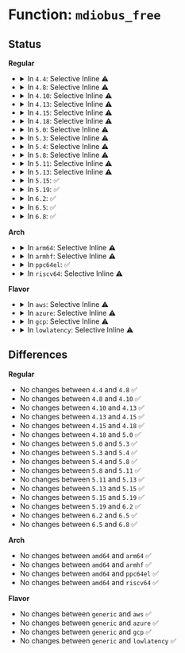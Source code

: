 # Function: <code>mdiobus_free</code>

## Status
<b>Regular</b>
<ul>
<li>
<details>
<summary>In <code>4.4</code>: Selective Inline ⚠️</summary>

```c
void mdiobus_free(struct mii_bus *bus);
```

**Collision:** Unique Global

**Inline:** Selective

**Transformation:** False

**Instances:**

```
In drivers/net/phy/mdio_bus.c (ffffffff815ecea0)
Location: drivers/net/phy/mdio_bus.c:334
Inline: True
Direct callers:
  - drivers/net/phy/mdio_bus.c:_devm_mdiobus_free
  - drivers/net/phy/fixed_phy.c:fixed_mdio_bus_init
  - drivers/net/phy/fixed_phy.c:fixed_mdio_bus_exit
```
**Symbols:**

```
ffffffff815ecea0-ffffffff815eced1: mdiobus_free (STB_GLOBAL)
```
</details>
</li>
<li>
<details>
<summary>In <code>4.8</code>: Selective Inline ⚠️</summary>

```c
void mdiobus_free(struct mii_bus *bus);
```

**Collision:** Unique Global

**Inline:** Selective

**Transformation:** False

**Instances:**

```
In drivers/net/phy/mdio_bus.c (ffffffff8164bb20)
Location: drivers/net/phy/mdio_bus.c:389
Inline: True
Direct callers:
  - drivers/net/phy/mdio_bus.c:_devm_mdiobus_free
  - drivers/net/phy/fixed_phy.c:fixed_mdio_bus_exit
  - drivers/net/phy/fixed_phy.c:fixed_mdio_bus_init
```
**Symbols:**

```
ffffffff8164bb20-ffffffff8164bb51: mdiobus_free (STB_GLOBAL)
```
</details>
</li>
<li>
<details>
<summary>In <code>4.10</code>: Selective Inline ⚠️</summary>

```c
void mdiobus_free(struct mii_bus *bus);
```

**Collision:** Unique Global

**Inline:** Selective

**Transformation:** False

**Instances:**

```
In drivers/net/phy/mdio_bus.c (ffffffff8167d320)
Location: drivers/net/phy/mdio_bus.c:392
Inline: True
Direct callers:
  - drivers/net/phy/mdio_bus.c:_devm_mdiobus_free
  - drivers/net/phy/fixed_phy.c:fixed_mdio_bus_exit
  - drivers/net/phy/fixed_phy.c:fixed_mdio_bus_init
```
**Symbols:**

```
ffffffff8167d320-ffffffff8167d351: mdiobus_free (STB_GLOBAL)
```
</details>
</li>
<li>
<details>
<summary>In <code>4.13</code>: Selective Inline ⚠️</summary>

```c
void mdiobus_free(struct mii_bus *bus);
```

**Collision:** Unique Global

**Inline:** Selective

**Transformation:** False

**Instances:**

```
In drivers/net/phy/mdio_bus.c (ffffffff81692400)
Location: drivers/net/phy/mdio_bus.c:443
Inline: True
Direct callers:
  - drivers/net/phy/mdio_bus.c:_devm_mdiobus_free
  - drivers/net/phy/fixed_phy.c:fixed_mdio_bus_exit
  - drivers/net/phy/fixed_phy.c:fixed_mdio_bus_init
```
**Symbols:**

```
ffffffff81692400-ffffffff8169243a: mdiobus_free (STB_GLOBAL)
```
</details>
</li>
<li>
<details>
<summary>In <code>4.15</code>: Selective Inline ⚠️</summary>

```c
void mdiobus_free(struct mii_bus *bus);
```

**Collision:** Unique Global

**Inline:** Selective

**Transformation:** False

**Instances:**

```
In drivers/net/phy/mdio_bus.c (ffffffff816fc200)
Location: drivers/net/phy/mdio_bus.c:444
Inline: True
Direct callers:
  - drivers/net/phy/mdio_bus.c:_devm_mdiobus_free
  - drivers/net/phy/fixed_phy.c:fixed_mdio_bus_exit
  - drivers/net/phy/fixed_phy.c:fixed_mdio_bus_init
```
**Symbols:**

```
ffffffff816fc200-ffffffff816fc23a: mdiobus_free (STB_GLOBAL)
```
</details>
</li>
<li>
<details>
<summary>In <code>4.18</code>: Selective Inline ⚠️</summary>

```c
void mdiobus_free(struct mii_bus *bus);
```

**Collision:** Unique Global

**Inline:** Selective

**Transformation:** False

**Instances:**

```
In drivers/net/phy/mdio_bus.c (ffffffff81739990)
Location: drivers/net/phy/mdio_bus.c:479
Inline: True
Direct callers:
  - drivers/net/phy/mdio_bus.c:_devm_mdiobus_free
  - drivers/net/phy/fixed_phy.c:fixed_mdio_bus_exit
  - drivers/net/phy/fixed_phy.c:fixed_mdio_bus_init
```
**Symbols:**

```
ffffffff81739990-ffffffff817399ca: mdiobus_free (STB_GLOBAL)
```
</details>
</li>
<li>
<details>
<summary>In <code>5.0</code>: Selective Inline ⚠️</summary>

```c
void mdiobus_free(struct mii_bus *bus);
```

**Collision:** Unique Global

**Inline:** Selective

**Transformation:** False

**Instances:**

```
In drivers/net/phy/mdio_bus.c (ffffffff8175d160)
Location: drivers/net/phy/mdio_bus.c:478
Inline: True
Direct callers:
  - drivers/net/phy/mdio_bus.c:_devm_mdiobus_free
  - drivers/net/phy/fixed_phy.c:fixed_mdio_bus_exit
  - drivers/net/phy/fixed_phy.c:fixed_mdio_bus_init
```
**Symbols:**

```
ffffffff8175d160-ffffffff8175d19a: mdiobus_free (STB_GLOBAL)
```
</details>
</li>
<li>
<details>
<summary>In <code>5.3</code>: Selective Inline ⚠️</summary>

```c
void mdiobus_free(struct mii_bus *bus);
```

**Collision:** Unique Global

**Inline:** Selective

**Transformation:** False

**Instances:**

```
In drivers/net/phy/mdio_bus.c (ffffffff8179a6f0)
Location: drivers/net/phy/mdio_bus.c:495
Inline: True
Direct callers:
  - drivers/net/phy/mdio_bus.c:_devm_mdiobus_free
  - drivers/net/phy/fixed_phy.c:fixed_mdio_bus_exit
  - drivers/net/phy/fixed_phy.c:fixed_mdio_bus_init
```
**Symbols:**

```
ffffffff8179a6f0-ffffffff8179a72a: mdiobus_free (STB_GLOBAL)
```
</details>
</li>
<li>
<details>
<summary>In <code>5.4</code>: Selective Inline ⚠️</summary>

```c
void mdiobus_free(struct mii_bus *bus);
```

**Collision:** Unique Global

**Inline:** Selective

**Transformation:** False

**Instances:**

```
In drivers/net/phy/mdio_bus.c (ffffffff817be1b0)
Location: drivers/net/phy/mdio_bus.c:487
Inline: True
Direct callers:
  - drivers/net/phy/mdio_bus.c:_devm_mdiobus_free
  - drivers/net/phy/fixed_phy.c:fixed_mdio_bus_exit
  - drivers/net/phy/fixed_phy.c:fixed_mdio_bus_init
```
**Symbols:**

```
ffffffff817be1b0-ffffffff817be1ea: mdiobus_free (STB_GLOBAL)
```
</details>
</li>
<li>
<details>
<summary>In <code>5.8</code>: Selective Inline ⚠️</summary>

```c
void mdiobus_free(struct mii_bus *bus);
```

**Collision:** Unique Global

**Inline:** Selective

**Transformation:** False

**Instances:**

```
In drivers/net/phy/mdio_bus.c (ffffffff818871f6)
Location: drivers/net/phy/mdio_bus.c:713
Inline: True
Inline callers:
  - drivers/net/phy/mdio_bus.c:_devm_mdiobus_free
  - drivers/net/phy/mdio_bus.c:_devm_mdiobus_free
Direct callers:
  - drivers/net/phy/fixed_phy.c:fixed_mdio_bus_exit
  - drivers/net/phy/fixed_phy.c:fixed_mdio_bus_init
```
**Symbols:**

```
ffffffff81886800-ffffffff8188683a: mdiobus_free (STB_GLOBAL)
```
</details>
</li>
<li>
<details>
<summary>In <code>5.11</code>: Selective Inline ⚠️</summary>

```c
void mdiobus_free(struct mii_bus *bus);
```

**Collision:** Unique Global

**Inline:** Selective

**Transformation:** False

**Instances:**

```
In drivers/net/phy/mdio_bus.c (ffffffff81894cb0)
Location: drivers/net/phy/mdio_bus.c:643
Inline: True
Direct callers:
  - drivers/net/phy/mdio_devres.c:devm_mdiobus_free
  - drivers/net/phy/fixed_phy.c:fixed_mdio_bus_exit
  - drivers/net/phy/fixed_phy.c:fixed_mdio_bus_init
```
**Symbols:**

```
ffffffff81894cb0-ffffffff81894cea: mdiobus_free (STB_GLOBAL)
```
</details>
</li>
<li>
<details>
<summary>In <code>5.13</code>: Selective Inline ⚠️</summary>

```c
void mdiobus_free(struct mii_bus *bus);
```

**Collision:** Unique Global

**Inline:** Selective

**Transformation:** False

**Instances:**

```
In drivers/net/phy/mdio_bus.c (ffffffff81877500)
Location: drivers/net/phy/mdio_bus.c:642
Inline: True
Direct callers:
  - drivers/net/phy/mdio_devres.c:devm_mdiobus_free
  - drivers/net/phy/fixed_phy.c:fixed_mdio_bus_exit
  - drivers/net/phy/fixed_phy.c:fixed_mdio_bus_init
```
**Symbols:**

```
ffffffff81877500-ffffffff8187753a: mdiobus_free (STB_GLOBAL)
```
</details>
</li>
<li>
<details>
<summary>In <code>5.15</code>: ✅</summary>

```c
void mdiobus_free(struct mii_bus *bus);
```

**Collision:** Unique Global

**Inline:** No

**Transformation:** False

**Instances:**

```
In drivers/net/phy/mdio_bus.c (ffffffff81908140)
Location: drivers/net/phy/mdio_bus.c:653
Inline: False
Direct callers:
  - drivers/net/phy/mdio_devres.c:devm_mdiobus_free
  - drivers/net/phy/fixed_phy.c:fixed_mdio_bus_exit
  - drivers/net/phy/fixed_phy.c:fixed_mdio_bus_init
```
**Symbols:**

```
ffffffff81908140-ffffffff8190817a: mdiobus_free (STB_GLOBAL)
```
</details>
</li>
<li>
<details>
<summary>In <code>5.19</code>: ✅</summary>

```c
void mdiobus_free(struct mii_bus *bus);
```

**Collision:** Unique Global

**Inline:** No

**Transformation:** False

**Instances:**

```
In drivers/net/phy/mdio_bus.c (ffffffff81a5b2e0)
Location: drivers/net/phy/mdio_bus.c:659
Inline: False
Direct callers:
  - drivers/net/phy/mdio_devres.c:devm_mdiobus_free
  - drivers/net/phy/fixed_phy.c:fixed_mdio_bus_exit
  - drivers/net/phy/fixed_phy.c:fixed_mdio_bus_init
```
**Symbols:**

```
ffffffff81a5b2e0-ffffffff81a5b34c: mdiobus_free (STB_GLOBAL)
```
</details>
</li>
<li>
<details>
<summary>In <code>6.2</code>: ✅</summary>

```c
void mdiobus_free(struct mii_bus *bus);
```

**Collision:** Unique Global

**Inline:** No

**Transformation:** False

**Instances:**

```
In drivers/net/phy/mdio_bus.c (ffffffff81be5c90)
Location: drivers/net/phy/mdio_bus.c:664
Inline: False
Direct callers:
  - drivers/net/phy/mdio_devres.c:devm_mdiobus_free
  - drivers/net/phy/fixed_phy.c:fixed_mdio_bus_exit
  - drivers/net/phy/fixed_phy.c:fixed_mdio_bus_init
```
**Symbols:**

```
ffffffff81be5c90-ffffffff81be5cfc: mdiobus_free (STB_GLOBAL)
```
</details>
</li>
<li>
<details>
<summary>In <code>6.5</code>: ✅</summary>

```c
void mdiobus_free(struct mii_bus *bus);
```

**Collision:** Unique Global

**Inline:** No

**Transformation:** False

**Instances:**

```
In drivers/net/phy/mdio_bus.c (ffffffff81c3d6b0)
Location: drivers/net/phy/mdio_bus.c:796
Inline: False
Direct callers:
  - drivers/net/phy/mdio_devres.c:devm_mdiobus_free
  - drivers/net/phy/fixed_phy.c:fixed_mdio_bus_exit
  - drivers/net/phy/fixed_phy.c:fixed_mdio_bus_init
```
**Symbols:**

```
ffffffff81c3d6b0-ffffffff81c3d71c: mdiobus_free (STB_GLOBAL)
```
</details>
</li>
<li>
<details>
<summary>In <code>6.8</code>: ✅</summary>

```c
void mdiobus_free(struct mii_bus *bus);
```

**Collision:** Unique Global

**Inline:** No

**Transformation:** False

**Instances:**

```
In drivers/net/phy/mdio_bus.c (ffffffff81cf2a80)
Location: drivers/net/phy/mdio_bus.c:814
Inline: False
Direct callers:
  - drivers/net/phy/mdio_devres.c:devm_mdiobus_free
  - drivers/net/phy/fixed_phy.c:fixed_mdio_bus_exit
  - drivers/net/phy/fixed_phy.c:fixed_mdio_bus_init
```
**Symbols:**

```
ffffffff81cf2a80-ffffffff81cf2aec: mdiobus_free (STB_GLOBAL)
```
</details>
</li>
</ul>
<b>Arch</b>
<ul>
<li>
<details>
<summary>In <code>arm64</code>: Selective Inline ⚠️</summary>

```c
void mdiobus_free(struct mii_bus *bus);
```

**Collision:** Unique Global

**Inline:** Selective

**Transformation:** False

**Instances:**

```
In drivers/net/phy/mdio_bus.c (ffff8000109d7138)
Location: drivers/net/phy/mdio_bus.c:487
Inline: True
Direct callers:
  - drivers/net/phy/mdio_bus.c:_devm_mdiobus_free
  - drivers/net/phy/mdio-mux.c:mdio_mux_uninit
  - drivers/net/phy/mdio-mux.c:mdio_mux_init
  - drivers/net/phy/fixed_phy.c:fixed_mdio_bus_exit
  - drivers/net/phy/fixed_phy.c:fixed_mdio_bus_init
  - drivers/net/ethernet/freescale/fec_main.c:fec_drv_remove
  - drivers/net/ethernet/freescale/fec_main.c:fec_probe
  - drivers/net/ethernet/freescale/fec_main.c:fec_probe
  - drivers/net/ethernet/freescale/xgmac_mdio.c:xgmac_mdio_remove
  - drivers/net/ethernet/freescale/xgmac_mdio.c:xgmac_mdio_probe
```
**Symbols:**

```
ffff8000109d7138-ffff8000109d7198: mdiobus_free (STB_GLOBAL)
```
</details>
</li>
<li>
<details>
<summary>In <code>armhf</code>: Selective Inline ⚠️</summary>

```c
void mdiobus_free(struct mii_bus *bus);
```

**Collision:** Unique Global

**Inline:** Selective

**Transformation:** False

**Instances:**

```
In drivers/net/phy/mdio_bus.c (c0abefc0)
Location: drivers/net/phy/mdio_bus.c:487
Inline: True
Direct callers:
  - drivers/net/phy/mdio_bus.c:_devm_mdiobus_free
  - drivers/net/phy/fixed_phy.c:fixed_mdio_bus_exit
  - drivers/net/phy/fixed_phy.c:fixed_mdio_bus_init
  - drivers/net/ethernet/freescale/fec_main.c:fec_drv_remove
  - drivers/net/ethernet/freescale/fec_main.c:fec_probe
  - drivers/net/ethernet/freescale/fec_main.c:fec_probe
  - drivers/net/ethernet/freescale/xgmac_mdio.c:xgmac_mdio_remove
  - drivers/net/ethernet/freescale/xgmac_mdio.c:xgmac_mdio_probe
```
**Symbols:**

```
c0abefc0-c0abf00c: mdiobus_free (STB_GLOBAL)
```
</details>
</li>
<li>
<details>
<summary>In <code>ppc64el</code>: ✅</summary>

```c
void mdiobus_free(struct mii_bus *bus);
```

**Collision:** Unique Global

**Inline:** No

**Transformation:** False

**Instances:**

```
In drivers/net/phy/mdio_bus.c (c000000000a98ae0)
Location: drivers/net/phy/mdio_bus.c:487
Inline: False
Direct callers:
  - drivers/net/phy/mdio_bus.c:_devm_mdiobus_free
  - drivers/net/phy/fixed_phy.c:fixed_mdio_bus_exit
  - drivers/net/phy/fixed_phy.c:fixed_mdio_bus_init
```
**Symbols:**

```
c000000000a98ae0-c000000000a98b58: mdiobus_free (STB_GLOBAL)
```
</details>
</li>
<li>
<details>
<summary>In <code>riscv64</code>: Selective Inline ⚠️</summary>

```c
void mdiobus_free(struct mii_bus *bus);
```

**Collision:** Unique Global

**Inline:** Selective

**Transformation:** False

**Instances:**

```
In drivers/net/phy/mdio_bus.c (ffffffe00062357a)
Location: drivers/net/phy/mdio_bus.c:487
Inline: True
Direct callers:
  - drivers/net/phy/mdio_bus.c:_devm_mdiobus_free
  - drivers/net/phy/fixed_phy.c:fixed_mdio_bus_exit
  - drivers/net/phy/fixed_phy.c:fixed_mdio_bus_init
```
**Symbols:**

```
ffffffe00062357a-ffffffe0006235d2: mdiobus_free (STB_GLOBAL)
```
</details>
</li>
</ul>
<b>Flavor</b>
<ul>
<li>
<details>
<summary>In <code>aws</code>: Selective Inline ⚠️</summary>

```c
void mdiobus_free(struct mii_bus *bus);
```

**Collision:** Unique Global

**Inline:** Selective

**Transformation:** False

**Instances:**

```
In drivers/net/phy/mdio_bus.c (ffffffff81782c80)
Location: drivers/net/phy/mdio_bus.c:487
Inline: True
Direct callers:
  - drivers/net/phy/mdio_bus.c:_devm_mdiobus_free
  - drivers/net/phy/fixed_phy.c:fixed_mdio_bus_exit
  - drivers/net/phy/fixed_phy.c:fixed_mdio_bus_init
```
**Symbols:**

```
ffffffff81782c80-ffffffff81782cba: mdiobus_free (STB_GLOBAL)
```
</details>
</li>
<li>
<details>
<summary>In <code>azure</code>: Selective Inline ⚠️</summary>

```c
void mdiobus_free(struct mii_bus *bus);
```

**Collision:** Unique Global

**Inline:** Selective

**Transformation:** False

**Instances:**

```
In drivers/net/phy/mdio_bus.c (ffffffff81762a10)
Location: drivers/net/phy/mdio_bus.c:487
Inline: True
Direct callers:
  - drivers/net/phy/mdio_bus.c:_devm_mdiobus_free
  - drivers/net/phy/fixed_phy.c:fixed_mdio_bus_exit
  - drivers/net/phy/fixed_phy.c:fixed_mdio_bus_init
```
**Symbols:**

```
ffffffff81762a10-ffffffff81762a4a: mdiobus_free (STB_GLOBAL)
```
</details>
</li>
<li>
<details>
<summary>In <code>gcp</code>: Selective Inline ⚠️</summary>

```c
void mdiobus_free(struct mii_bus *bus);
```

**Collision:** Unique Global

**Inline:** Selective

**Transformation:** False

**Instances:**

```
In drivers/net/phy/mdio_bus.c (ffffffff817b3030)
Location: drivers/net/phy/mdio_bus.c:487
Inline: True
Direct callers:
  - drivers/net/phy/mdio_bus.c:_devm_mdiobus_free
  - drivers/net/phy/fixed_phy.c:fixed_mdio_bus_exit
  - drivers/net/phy/fixed_phy.c:fixed_mdio_bus_init
```
**Symbols:**

```
ffffffff817b3030-ffffffff817b306a: mdiobus_free (STB_GLOBAL)
```
</details>
</li>
<li>
<details>
<summary>In <code>lowlatency</code>: Selective Inline ⚠️</summary>

```c
void mdiobus_free(struct mii_bus *bus);
```

**Collision:** Unique Global

**Inline:** Selective

**Transformation:** False

**Instances:**

```
In drivers/net/phy/mdio_bus.c (ffffffff817ccfe0)
Location: drivers/net/phy/mdio_bus.c:487
Inline: True
Direct callers:
  - drivers/net/phy/mdio_bus.c:_devm_mdiobus_free
  - drivers/net/phy/fixed_phy.c:fixed_mdio_bus_exit
  - drivers/net/phy/fixed_phy.c:fixed_mdio_bus_init
```
**Symbols:**

```
ffffffff817ccfe0-ffffffff817cd01a: mdiobus_free (STB_GLOBAL)
```
</details>
</li>
</ul>

## Differences
<b>Regular</b>
<ul>
<li>
No changes between <code>4.4</code> and <code>4.8</code> ✅
</li>
<li>
No changes between <code>4.8</code> and <code>4.10</code> ✅
</li>
<li>
No changes between <code>4.10</code> and <code>4.13</code> ✅
</li>
<li>
No changes between <code>4.13</code> and <code>4.15</code> ✅
</li>
<li>
No changes between <code>4.15</code> and <code>4.18</code> ✅
</li>
<li>
No changes between <code>4.18</code> and <code>5.0</code> ✅
</li>
<li>
No changes between <code>5.0</code> and <code>5.3</code> ✅
</li>
<li>
No changes between <code>5.3</code> and <code>5.4</code> ✅
</li>
<li>
No changes between <code>5.4</code> and <code>5.8</code> ✅
</li>
<li>
No changes between <code>5.8</code> and <code>5.11</code> ✅
</li>
<li>
No changes between <code>5.11</code> and <code>5.13</code> ✅
</li>
<li>
No changes between <code>5.13</code> and <code>5.15</code> ✅
</li>
<li>
No changes between <code>5.15</code> and <code>5.19</code> ✅
</li>
<li>
No changes between <code>5.19</code> and <code>6.2</code> ✅
</li>
<li>
No changes between <code>6.2</code> and <code>6.5</code> ✅
</li>
<li>
No changes between <code>6.5</code> and <code>6.8</code> ✅
</li>
</ul>
<b>Arch</b>
<ul>
<li>
No changes between <code>amd64</code> and <code>arm64</code> ✅
</li>
<li>
No changes between <code>amd64</code> and <code>armhf</code> ✅
</li>
<li>
No changes between <code>amd64</code> and <code>ppc64el</code> ✅
</li>
<li>
No changes between <code>amd64</code> and <code>riscv64</code> ✅
</li>
</ul>
<b>Flavor</b>
<ul>
<li>
No changes between <code>generic</code> and <code>aws</code> ✅
</li>
<li>
No changes between <code>generic</code> and <code>azure</code> ✅
</li>
<li>
No changes between <code>generic</code> and <code>gcp</code> ✅
</li>
<li>
No changes between <code>generic</code> and <code>lowlatency</code> ✅
</li>
</ul>
